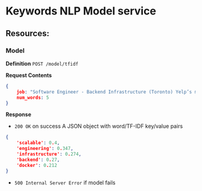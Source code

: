 # Keywords NLP Model service

## Resources:

### Model

**Definition**
`POST /model/tfidf`

**Request Contents**
```json
{
    job: "Software Engineer - Backend Infrastructure (Toronto) Yelp’s mission is to connect users with great local businesses. We are an agile team that creates an amazing experience for millions...",
    num_words: 5
}
```
**Response**
- `200 OK` on success
A JSON object with word/TF-IDF key/value pairs
```json
{
    'scalable': 0.4, 
    'engineering': 0.347, 
    'infrastructure': 0.274, 
    'backend': 0.27, 
    'docker': 0.212
}
```
- `500 Internal Server Error` if model fails
